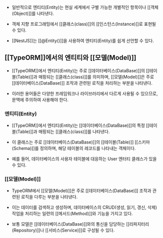 - 일반적으로 엔티티(Entity)는 현실 세계에서 구별 가능한 개별적인 항목이나 [[객체(Object)]]를 나타낸다.
- 객체 지향 프로그래밍에서 [[클래스(class)]]의 [[인스턴스(Instance)]]로 표현될 수 있다.

- [[NestJS]]는 [[@Entity()]]을 사용하여 엔티티(Entity)를 쉽게 선언할 수 있다.


## [[TypeORM]]에서의 엔티티와 [[모델(Model)]]

- [[TypeORM]]에서 엔티티(Entity)는 주로 [[데이터베이스(DataBase)]]의 [[테이블(Table)]]과 매핑되는 [[클래스(class)]]를 의미하며, [[모델(Model)]]은 주로 [[데이터베이스(DataBase)]] 조작과 관련된 로직을 처리하는 부분을 나타낸다.

- 이러한 용어들은 다양한 프레임워크나 라이브러리에서 다르게 사용될 수 있으므로, 문맥에 주의하여 사용해야 한다.

### 엔티티(Entity)

- [[TypeORM]]에서 엔티티(Entity)는 [[데이터베이스(DataBase)]]의 특정 [[테이블(Table)]]과 매핑되는 [[클래스(class)]]를 나타낸다. 
- 이 클래스는 주로 [[데이터베이스(DataBase)]]의 [[테이블(Table)]] [[스키마(Schema)]]를 정의하며, 해당 테이블의 레코드를 나타내는 객체이다.

- 예를 들어, 데이터베이스의 사용자 테이블에 대응하는 User 엔터티 클래스가 있을 수 있다.
### [[모델(Model)]]

- TypeORM에서 [[모델(Model)]]은 주로 [[데이터베이스(DataBase)]] 조작과 관련된 로직을 다루는 부분을 나타낸다.
- 이는 데이터를 검색하고 생성하며, 데이터베이스의 CRUD(생성, 읽기, 갱신, 삭제) 작업을 처리하는 일련의 [[메서드(Method)]]와 기능을 가지고 있다.

- 보통 모델은 [[데이터베이스(DataBase)]]와의 통신을 담당하는 [[리파지터리(Repository)]]나 [[서비스(Service)]]로 구성될 수 있다.

